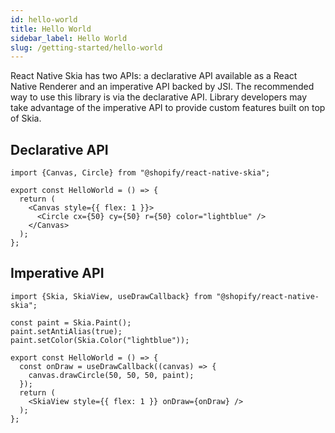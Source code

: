 ```yaml
---
id: hello-world
title: Hello World
sidebar_label: Hello World
slug: /getting-started/hello-world
---
```


React Native Skia has two APIs: a declarative API available as a React Native Renderer and an imperative API backed by JSI. The recommended way to use this library is via the declarative API. Library developers may take advantage of the imperative API to provide custom features built on top of Skia.

## Declarative API

```tsx twoslash
import {Canvas, Circle} from "@shopify/react-native-skia";

export const HelloWorld = () => {
  return (
    <Canvas style={{ flex: 1 }}>
      <Circle cx={50} cy={50} r={50} color="lightblue" />
    </Canvas>
  );
};
```

## Imperative API

```tsx twoslash
import {Skia, SkiaView, useDrawCallback} from "@shopify/react-native-skia";

const paint = Skia.Paint();
paint.setAntiAlias(true);
paint.setColor(Skia.Color("lightblue"));

export const HelloWorld = () => {
  const onDraw = useDrawCallback((canvas) => {
    canvas.drawCircle(50, 50, 50, paint);
  });
  return (
    <SkiaView style={{ flex: 1 }} onDraw={onDraw} />
  );
};
```